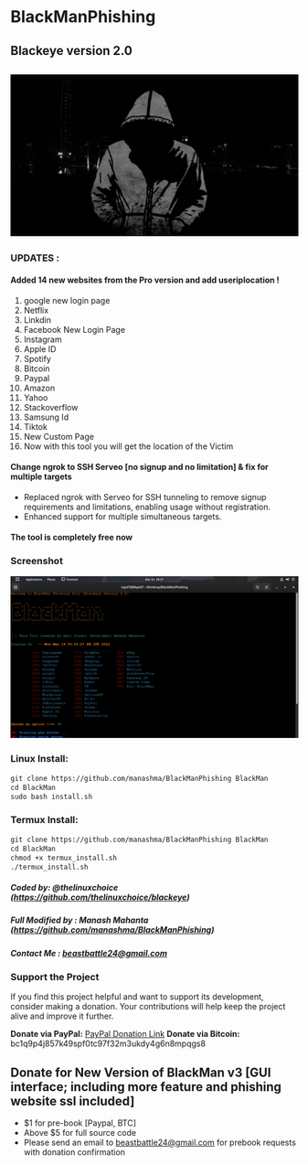 # BlackManPhishing
## Blackeye version 2.0
![github-small](/image/BlackMan.jpg)
---------------------------------------------

### UPDATES :
#### Added 14 new websites from the Pro version and add useriplocation !
1. google new login page
2. Netflix
3. Linkdin
4. Facebook New Login Page
5. Instagram
6. Apple ID
7. Spotify
8. Bitcoin
9. Paypal
10. Amazon
11. Yahoo
12. Stackoverflow
13. Samsung Id
14. Tiktok
15. New Custom Page
16. Now with this tool you will get the location of the Victim

#### Change ngrok to SSH Serveo [no signup and no limitation] & fix for multiple targets
- Replaced ngrok with Serveo for SSH tunneling to remove signup requirements and limitations, enabling usage without registration.
- Enhanced support for multiple simultaneous targets.

#### The tool is completely free now


### Screenshot
![github-small](/image/Screenshot1.jpg)


### Linux Install:
```
git clone https://github.com/manashma/BlackManPhishing BlackMan
cd BlackMan
sudo bash install.sh
```

### Termux Install:
```
git clone https://github.com/manashma/BlackManPhishing BlackMan
cd BlackMan
chmod +x termux_install.sh
./termux_install.sh
```

##### Coded by: @thelinuxchoice (https://github.com/thelinuxchoice/blackeye)
##### Full Modified by : Manash Mahanta (https://github.com/manashma/BlackManPhishing)
##### Contact Me : beastbattle24@gmail.com

### Support the Project
If you find this project helpful and want to support its development, consider making a donation. Your contributions will help keep the project alive and improve it further.

**Donate via PayPal:** [PayPal Donation Link](https://paypal.me/dorazombiieegetbook?country.x=IN&locale.x=en_GB)
**Donate via Bitcoin:** bc1q9p4j857k49spf0tc97f32m3ukdy4g6n8mpqgs8

## Donate for New Version of BlackMan v3 [GUI interface; including more feature and phishing website ssl included]
- $1 for pre-book [Paypal, BTC]
- Above $5 for full source code
- Please send an email to beastbattle24@gmail.com for prebook requests with donation confirmation
